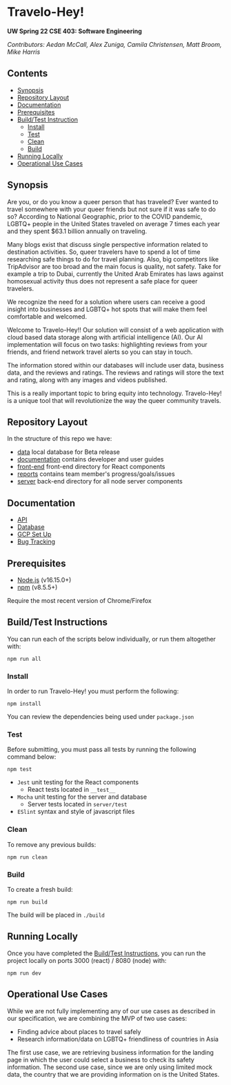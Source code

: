 # Travelo-Hey!

**UW Spring 22 CSE 403: Software Engineering**

*Contributors: Aedan McCall, Alex Zuniga, Camila Christensen, Matt Broom, Mike Harris*

## Contents

- [Synopsis](#Synopsis)
- [Repository Layout](#Repository-Layout)
- [Documentation](#Documentation)
- [Prerequisites](#Prerequisites)
- [Build/Test Instruction](#Build/Test-Instruction)
  - [Install](#Install)
  - [Test](#Test)
  - [Clean](#Clean)
  - [Build](#Build)
- [Running Locally](#Running-Locally)
- [Operational Use Cases](#Operational-Use-Cases)

## Synopsis

Are you, or do you know a queer person that has traveled? Ever wanted to travel somewhere with your queer friends but not sure if it was safe to do so? According to National Geographic, prior to the COVID pandemic, LGBTQ+ people in the United States traveled on average 7 times each year and they spent $63.1 billion annually on traveling.

Many blogs exist that discuss single perspective information related to destination activities. So, queer travelers have to spend a lot of time researching safe things to do for travel planning.
Also, big competitors like TripAdvisor are too broad and the main focus is quality, not safety. Take for example a trip to Dubai, currently the United Arab Emirates has laws against homosexual activity thus does not represent a safe place for queer travelers.

We recognize the need for a solution where users can receive a good insight into businesses and LGBTQ+ hot spots that will make them feel comfortable and welcomed.

Welcome to Travelo-Hey!! Our solution will consist of a web application with cloud based data storage along with artificial intelligence (AI). Our AI implementation will focus on two tasks: highlighting reviews from your friends, and friend network travel alerts so you can stay in touch.

The information stored within our databases will include user data, business data, and the reviews and ratings. The reviews and ratings will store the text and rating, along with any images and videos published.

This is a really important topic to bring equity into technology. Travelo-Hey! is a unique tool that will revolutionize the way the queer community travels.

## Repository Layout

In the structure of this repo we have:

- [data](https://github.com/aedanmc/travelo-hey/tree/main/data) local database for Beta release
- [documentation](https://github.com/aedanmc/travelo-hey/tree/main/documentation) contains developer and user guides
- [front-end](https://github.com/aedanmc/travelo-hey/tree/main/front-end)  front-end directory for React components
- [reports](https://github.com/aedanmc/travelo-hey/tree/main/reports) contains team member's progress/goals/issues
- [server](https://github.com/aedanmc/travelo-hey/tree/main/server) back-end directory for all node server components

## Documentation

- [API](https://github.com/aedanmc/travelo-hey/blob/main/documentation/instructions/APIDOC.md)
- [Database](https://github.com/aedanmc/travelo-hey/blob/main/documentation/instructions/DBDOC.md)
- [GCP Set Up](https://github.com/aedanmc/travelo-hey/blob/main/documentation/instructions/GCPDOC.md)
- [Bug Tracking](https://github.com/aedanmc/travelo-hey/blob/main/documentation/instructions/BUGDOC.md)


## Prerequisites

- [Node.js](https://docs.npmjs.com/downloading-and-installing-node-js-and-npm) (v16.15.0+)
- [npm](https://docs.npmjs.com/downloading-and-installing-node-js-and-npm) (v8.5.5+)

Require the most recent version of Chrome/Firefox

## Build/Test Instructions

You can run each of the scripts below individually, or run them altogether with:

```shell
npm run all
```

### Install

In order to run Travelo-Hey! you must perform the following:

```shell
npm install
```

You can review the dependencies being used under `package.json`

### Test

Before submitting, you must pass all tests by running the following command below:

```shell
npm test
```
* `Jest` unit testing for the React components
    - React tests located in `__test__`
* `Mocha` unit testing for the server and database
    - Server tests located in `server/test`
* `ESlint` syntax and style of javascript files

### Clean

To remove any previous builds:

```shell
npm run clean
```


### Build

To create a fresh build:

```shell
npm run build
```
The build will be placed in `./build`

## Running Locally

Once you have completed the [Build/Test Instructions](#Build/Test-Instructions), you can run the project locally on ports 3000 (react) / 8080 (node) with:

```shell
npm run dev
```

## Operational Use Cases

While we are not fully implementing any of our use cases as described in our specification,
we are combining the MVP of two use cases:

* Finding advice about places to travel safely
* Research information/data on LGBTQ+ friendliness of countries in Asia

The first use case, we are retrieving business information for the landing page in which the user
could select a business to check its safety information. The second use case, since we are only
using limited mock data, the country that we are providing information on is the United States.


